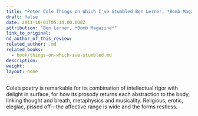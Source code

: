 ```yaml
---
title: "Peter Cole Things on Which I've Stumbled Ben Lerner, *Bomb Magazine*"
draft: false
date: 2011-10-03T05:14:00.000Z
attribution: "Ben Lerner, *Bomb Magazine*"
link_to_original:
nd_author_of_this_review:
related_author: .md
related_books:
  - book/things-on-which-ive-stumbled.md
description:
weight:
layout: none
---
```

Cole’s poetry is remarkable for its combination of intellectual rigor with delight in surface, for how its prosody returns each abstraction to the body, linking thought and breath, metaphysics and musicality. Religious, erotic, elegiac, pissed off—the affective range is wide and the forms restless.

